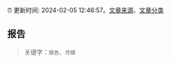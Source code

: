 :alarm_clock: 更新时间: 2024-02-05 12:46:57。[文章来源](/README.md)、[文章分类](/TAGS.md)

## 报告


> 关键字：`报告`、`月报`



